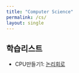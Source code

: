 ```yaml
---
title: "Computer Science"
permalink: /cs/
layout: single
---
```


## 학습리스트

- CPU만들기1: [논리회로](nandgate/)
